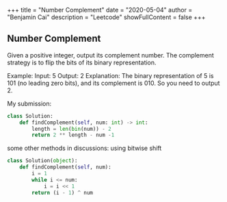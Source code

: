 +++
title = "Number Complement"
date = "2020-05-04"
author = "Benjamin Cai"
description = "Leetcode"
showFullContent = false
+++


## Number Complement
Given a positive integer, output its complement number. The complement strategy is to flip the bits of its binary representation.

Example:
Input: 5
Output: 2
Explanation: The binary representation of 5 is 101 (no leading zero bits), and its complement is 010. So you need to output 2.

My submission:
```Python
class Solution:
    def findComplement(self, num: int) -> int:
        length = len(bin(num)) - 2
        return 2 ** length - num -1
```

some other methods in discussions: using bitwise shift
```Python
class Solution(object):
    def findComplement(self, num):
        i = 1
        while i <= num:
            i = i << 1
        return (i - 1) ^ num
```